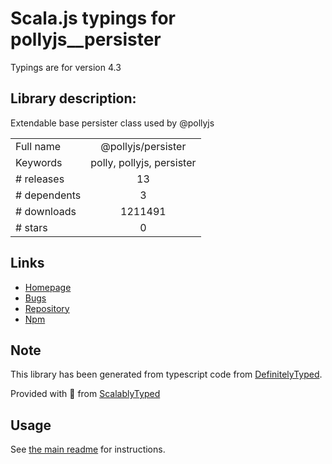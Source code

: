 
# Scala.js typings for pollyjs__persister

Typings are for version 4.3

## Library description:
Extendable base persister class used by @pollyjs

|                    |                 |
| ------------------ | :-------------: |
| Full name          | @pollyjs/persister |
| Keywords           | polly, pollyjs, persister |
| # releases         | 13 |
| # dependents       | 3 |
| # downloads        | 1211491 |
| # stars            | 0 |

## Links
- [Homepage](https://github.com/netflix/pollyjs#readme)
- [Bugs](https://github.com/netflix/pollyjs/issues)
- [Repository](https://github.com/netflix/pollyjs)
- [Npm](https://www.npmjs.com/package/%40pollyjs%2Fpersister)
    


## Note
This library has been generated from typescript code from [DefinitelyTyped](https://definitelytyped.org).

Provided with :purple_heart: from [ScalablyTyped](https://github.com/oyvindberg/ScalablyTyped)

## Usage
See [the main readme](../../readme.md) for instructions.


